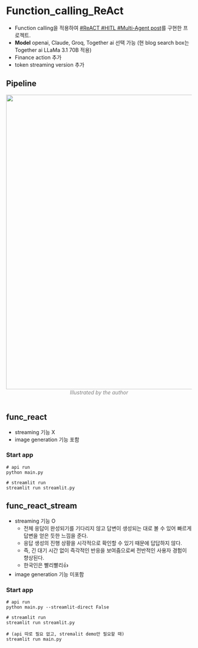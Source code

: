 # Function_calling_ReAct

- Function calling을 적용하여 [#ReACT #HITL #Multi-Agent post](https://finddme.github.io/dev%20log/2024/08/08/react_agent/)를 구현한 프로젝트.
- **Model** openai, Claude, Groq, Together ai 선택 가능 (현 blog search box는 Together ai LLaMa 3.1 70B 적용)
- Finance action 추가
- token streaming version 추가

## Pipeline 

<center><img width="800" src="https://github.com/user-attachments/assets/336fe90a-a8d4-4244-a213-7f74558f5100"></center>
<center><em style="color:gray;">Illustrated by the author</em></center><br>

## func_react

- streaming 기능 X
- image generation 기능 포함

### Start app

```
# api run
python main.py

# streamlit run
streamlit run streamlit.py
```

## func_react_stream

- streaming 기능 O
  - 전체 응답이 완성되기를 기다리지 않고 답변이 생성되는 대로 볼 수 있어 빠르게 답변을 얻은 듯한 느낌을 준다.
  - 응답 생성의 진행 상황을 시각적으로 확인할 수 있기 때문에 답답하지 않다. 
  - 즉, 긴 대기 시간 없이 즉각적인 반응을 보여줌으로써 전반적인 사용자 경험이 향상된다.
  - 한국인은 빨리빨리👍
- image generation 기능 미포함

### Start app

```
# api run
python main.py --streamlit-direct False

# streamlit run
streamlit run streamlit.py

# (api 따로 필요 없고, stremalit demo만 필요할 때) 
streamlit run main.py
```
